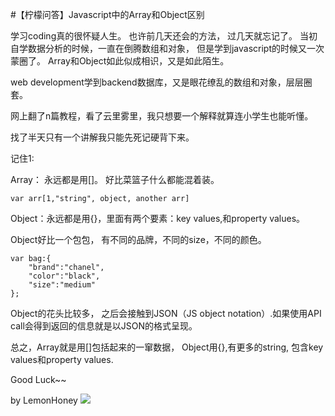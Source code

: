#【柠檬问答】Javascript中的Array和Object区别

学习coding真的很怀疑人生。 也许前几天还会的方法， 过几天就忘记了。 当初自学数据分析的时候，一直在倒腾数组和对象， 但是学到javascript的时候又一次蒙圈了。 Array和Object如此似成相识，又是如此陌生。 

web development学到backend数据库，又是眼花缭乱的数组和对象，层层圈套。 

网上翻了n篇教程，看了云里雾里，我只想要一个解释就算连小学生也能听懂。 

找了半天只有一个讲解我只能先死记硬背下来。 

记住1:

Array： 永远都是用[]。 好比菜篮子什么都能混着装。
```
var arr[1,"string", object, another arr]
```

Object：永远都是用{}，里面有两个要素：key values,和property values。


Object好比一个包包， 有不同的品牌，不同的size，不同的颜色。
```
var bag:{
    "brand":"chanel",
    "color":"black",
    "size":"medium"
};
```
Object的花头比较多， 之后会接触到JSON（JS object notation）.如果使用API call会得到返回的信息就是以JSON的格式呈现。 

总之，Array就是用[]包括起来的一窜数据， 
Object用{},有更多的string, 包含key values和property values. 

Good Luck~~

by LemonHoney
<img src="https://www.chanel.com/images//t_fashion//q_auto,f_jpg,fl_lossy,dpr_2/w_1240/classic-handbag-black-grained-calfskin-gold-tone-metal-grained-calfskin-gold-tone-metal-packshot-default-a01112y01864c3906-8818020581406.jpg">


